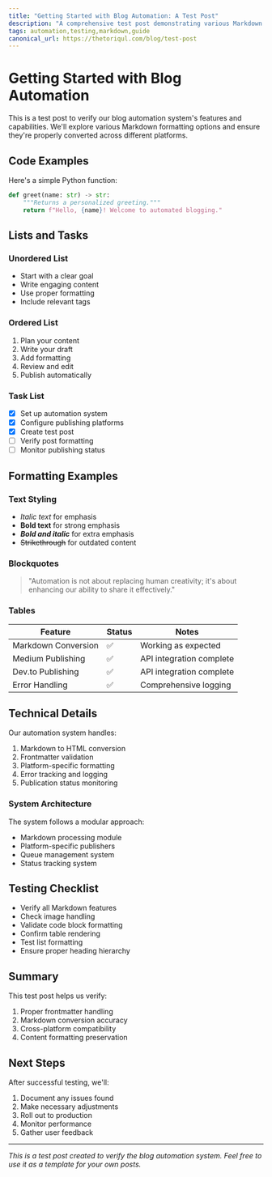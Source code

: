 ```yaml
---
title: "Getting Started with Blog Automation: A Test Post"
description: "A comprehensive test post demonstrating various Markdown features and formatting options for our blog automation system."
tags: automation,testing,markdown,guide
canonical_url: https://thetoriqul.com/blog/test-post
---
```


# Getting Started with Blog Automation

This is a test post to verify our blog automation system's features and capabilities. We'll explore various Markdown formatting options and ensure they're properly converted across different platforms.

## Code Examples

Here's a simple Python function:

```python
def greet(name: str) -> str:
    """Returns a personalized greeting."""
    return f"Hello, {name}! Welcome to automated blogging."
```

## Lists and Tasks

### Unordered List
- Start with a clear goal
- Write engaging content
- Use proper formatting
- Include relevant tags

### Ordered List
1. Plan your content
2. Write your draft
3. Add formatting
4. Review and edit
5. Publish automatically

### Task List
- [x] Set up automation system
- [x] Configure publishing platforms
- [x] Create test post
- [ ] Verify post formatting
- [ ] Monitor publishing status

## Formatting Examples

### Text Styling
- *Italic text* for emphasis
- **Bold text** for strong emphasis
- ***Bold and italic*** for extra emphasis
- ~~Strikethrough~~ for outdated content

### Blockquotes
> "Automation is not about replacing human creativity; it's about enhancing our ability to share it effectively."

### Tables

| Feature | Status | Notes |
|---------|--------|-------|
| Markdown Conversion | ✅ | Working as expected |
| Medium Publishing | ✅ | API integration complete |
| Dev.to Publishing | ✅ | API integration complete |
| Error Handling | ✅ | Comprehensive logging |

## Technical Details

Our automation system handles:
1. Markdown to HTML conversion
2. Frontmatter validation
3. Platform-specific formatting
4. Error tracking and logging
5. Publication status monitoring

### System Architecture

The system follows a modular approach:
- Markdown processing module
- Platform-specific publishers
- Queue management system
- Status tracking system

## Testing Checklist

- Verify all Markdown features
- Check image handling
- Validate code block formatting
- Confirm table rendering
- Test list formatting
- Ensure proper heading hierarchy

## Summary

This test post helps us verify:
1. Proper frontmatter handling
2. Markdown conversion accuracy
3. Cross-platform compatibility
4. Content formatting preservation

## Next Steps

After successful testing, we'll:
1. Document any issues found
2. Make necessary adjustments
3. Roll out to production
4. Monitor performance
5. Gather user feedback

---

*This is a test post created to verify the blog automation system. Feel free to use it as a template for your own posts.*